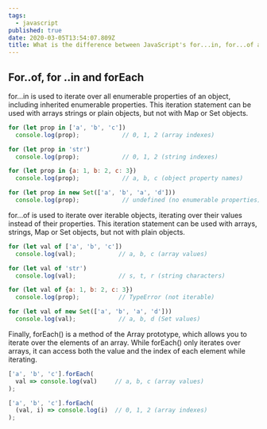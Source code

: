 ```yaml
---
tags:
  - javascript
published: true
date: 2020-03-05T13:54:07.809Z
title: What is the difference between JavaScript's for...in, for...of and forEach?
---
```


## For..of, for ..in and forEach

for...in is used to iterate over all enumerable properties of an object, including inherited enumerable properties. This iteration statement can be used with arrays strings or plain objects, but not with Map or Set objects.
```javascript
for (let prop in ['a', 'b', 'c']) 
  console.log(prop);            // 0, 1, 2 (array indexes)

for (let prop in 'str') 
  console.log(prop);            // 0, 1, 2 (string indexes)

for (let prop in {a: 1, b: 2, c: 3}) 
  console.log(prop);            // a, b, c (object property names)

for (let prop in new Set(['a', 'b', 'a', 'd'])) 
  console.log(prop);            // undefined (no enumerable properties)
  ```
for...of is used to iterate over iterable objects, iterating over their values instead of their properties. This iteration statement can be used with arrays, strings, Map or Set objects, but not with plain objects.
```javascript
for (let val of ['a', 'b', 'c']) 
  console.log(val);            // a, b, c (array values)

for (let val of 'str') 
  console.log(val);            // s, t, r (string characters)

for (let val of {a: 1, b: 2, c: 3}) 
  console.log(prop);           // TypeError (not iterable)

for (let val of new Set(['a', 'b', 'a', 'd'])) 
  console.log(val);            // a, b, d (Set values)
  ```
Finally, forEach() is a method of the Array prototype, which allows you to iterate over the elements of an array. While forEach() only iterates over arrays, it can access both the value and the index of each element while iterating.
```javascript
['a', 'b', 'c'].forEach(
  val => console.log(val)     // a, b, c (array values)
);

['a', 'b', 'c'].forEach(
  (val, i) => console.log(i)  // 0, 1, 2 (array indexes)
);
```